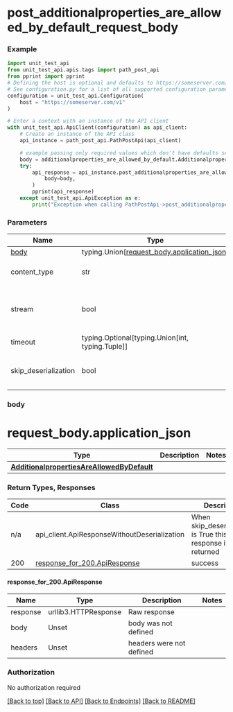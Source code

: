 <a name="top"></a>
# **post_additionalproperties_are_allowed_by_default_request_body**
<a name="post_additionalproperties_are_allowed_by_default_request_body"></a>


### Example

```python
import unit_test_api
from unit_test_api.apis.tags import path_post_api
from pprint import pprint
# Defining the host is optional and defaults to https://someserver.com/v1
# See configuration.py for a list of all supported configuration parameters.
configuration = unit_test_api.Configuration(
    host = "https://someserver.com/v1"
)

# Enter a context with an instance of the API client
with unit_test_api.ApiClient(configuration) as api_client:
    # Create an instance of the API class
    api_instance = path_post_api.PathPostApi(api_client)

    # example passing only required values which don't have defaults set
    body = additionalproperties_are_allowed_by_default.AdditionalpropertiesAreAllowedByDefault(None)
    try:
        api_response = api_instance.post_additionalproperties_are_allowed_by_default_request_body(
            body=body,
        )
        pprint(api_response)
    except unit_test_api.ApiException as e:
        print("Exception when calling PathPostApi->post_additionalproperties_are_allowed_by_default_request_body: %s\n" % e)
```
### Parameters

Name | Type | Description  | Notes
------------- | ------------- | ------------- | -------------
[body](#request_body) | typing.Union[[request_body.application_json](#request_body.application_json)] | required |
content_type | str | optional, default is 'application/json' | Selects the schema and serialization of the request body
stream | bool | default is False | if True then the response.content will be streamed and loaded from a file like object. When downloading a file, set this to True to force the code to deserialize the content to a FileSchema file
timeout | typing.Optional[typing.Union[int, typing.Tuple]] | default is None | the timeout used by the rest client
skip_deserialization | bool | default is False | when True, headers and body will be unset and an instance of api_client.ApiResponseWithoutDeserialization will be returned

### <a id="request_body" >body</a>
# <a id="request_body.application_json" >request_body.application_json</a>
Type | Description  | Notes
------------- | ------------- | -------------
[**AdditionalpropertiesAreAllowedByDefault**](../../../components/schema/additionalproperties_are_allowed_by_default.AdditionalpropertiesAreAllowedByDefault.md) |  | 


### Return Types, Responses

Code | Class | Description
------------- | ------------- | -------------
n/a | api_client.ApiResponseWithoutDeserialization | When skip_deserialization is True this response is returned
200 | [response_for_200.ApiResponse](#response_for_200.ApiResponse) | success

#### <a id="response_for_200.ApiResponse" >response_for_200.ApiResponse</a>
Name | Type | Description  | Notes
------------- | ------------- | ------------- | -------------
response | urllib3.HTTPResponse | Raw response |
body | Unset | body was not defined |
headers | Unset | headers were not defined |

### Authorization

No authorization required

[[Back to top]](#top) [[Back to API]](../PathPostApi.md) [[Back to Endpoints]](../../../../README.md#Endpoints) [[Back to README]](../../../../README.md)
